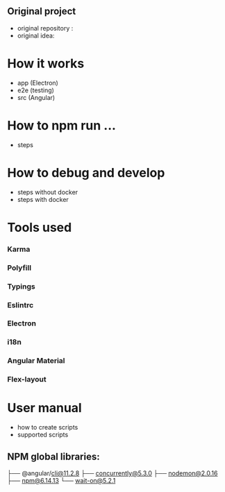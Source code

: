 
## Original project

- original repository : 
- original idea:

# How it works

- app (Electron)
- e2e (testing)
- src (Angular)

# How to npm run ...

- steps

# How to debug and develop

- steps without docker
- steps with docker

# Tools used

### Karma

### Polyfill

### Typings

### Eslintrc

### Electron

### i18n

### Angular Material

### Flex-layout

# User manual

- how to create scripts
- supported scripts


## NPM global libraries:
├── @angular/cli@11.2.8
├── concurrently@5.3.0
├── nodemon@2.0.16
├── npm@6.14.13
└── wait-on@5.2.1
